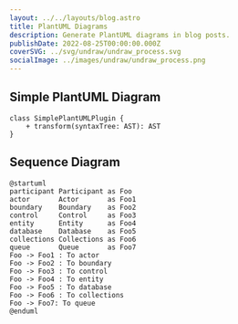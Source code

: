 ```yaml
---
layout: ../../layouts/blog.astro
title: PlantUML Diagrams
description: Generate PlantUML diagrams in blog posts.
publishDate: 2022-08-25T00:00:00.000Z
coverSVG: ../svg/undraw/undraw_process.svg
socialImage: ../images/undraw/undraw_process.png
---
```


## Simple PlantUML Diagram

```plantuml Simple Example
class SimplePlantUMLPlugin {
    + transform(syntaxTree: AST): AST
}
```

## Sequence Diagram

```plantuml Declaring participant
@startuml
participant Participant as Foo
actor       Actor       as Foo1
boundary    Boundary    as Foo2
control     Control     as Foo3
entity      Entity      as Foo4
database    Database    as Foo5
collections Collections as Foo6
queue       Queue       as Foo7
Foo -> Foo1 : To actor 
Foo -> Foo2 : To boundary
Foo -> Foo3 : To control
Foo -> Foo4 : To entity
Foo -> Foo5 : To database
Foo -> Foo6 : To collections
Foo -> Foo7: To queue
@enduml
```
